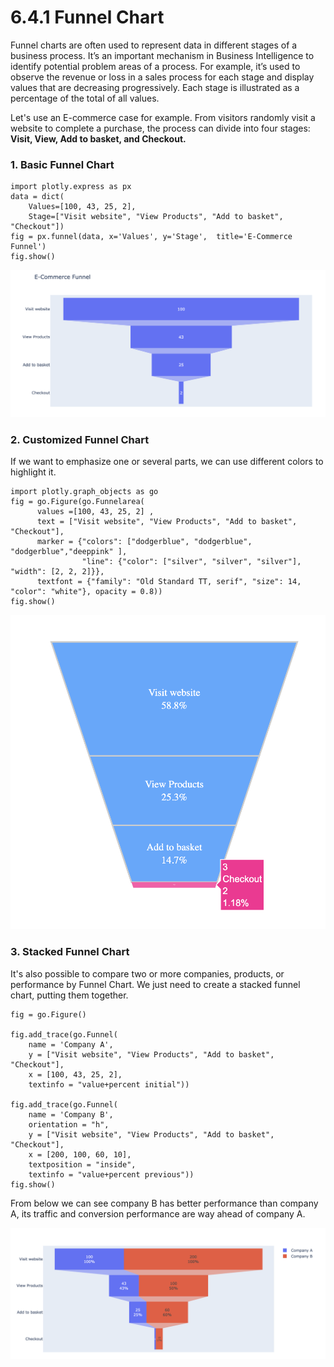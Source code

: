 # 6.4.1 Funnel Chart

Funnel charts are often used to represent data in different stages of a business process. It’s an important mechanism in Business Intelligence to identify potential problem areas of a process. For example, it’s used to observe the revenue or loss in a sales process for each stage and display values that are decreasing progressively. Each stage is illustrated as a percentage of the total of all values.

Let's use an E-commerce case for example. From visitors randomly visit a website to complete a purchase, the process can divide into four stages: **Visit, View, Add to basket, and Checkout.** 

### 1. Basic Funnel Chart

```text
import plotly.express as px
data = dict(
    Values=[100, 43, 25, 2],
    Stage=["Visit website", "View Products", "Add to basket", "Checkout"])
fig = px.funnel(data, x='Values', y='Stage',  title='E-Commerce Funnel')
fig.show()
```

![Basic Funnel Chart](../../.gitbook/assets/screenshot-2020-07-25-at-20.42.05.png)

### 2. Customized Funnel Chart

If we want to emphasize one or several parts, we can use different colors to highlight it.

```text
import plotly.graph_objects as go
fig = go.Figure(go.Funnelarea(
      values =[100, 43, 25, 2] , 
      text = ["Visit website", "View Products", "Add to basket", "Checkout"],
      marker = {"colors": ["dodgerblue", "dodgerblue", "dodgerblue","deeppink" ],
                "line": {"color": ["silver", "silver", "silver"], "width": [2, 2, 2]}},
      textfont = {"family": "Old Standard TT, serif", "size": 14, "color": "white"}, opacity = 0.8))
fig.show()
```

![Customized Funnel Chart](../../.gitbook/assets/screenshot-2020-07-25-at-20.45.59.png)

### 3. Stacked Funnel Chart

It's also possible to compare two or more companies, products, or performance by Funnel Chart. We just need to create a stacked funnel chart, putting them together.

```text
fig = go.Figure()

fig.add_trace(go.Funnel(
    name = 'Company A',
    y = ["Visit website", "View Products", "Add to basket", "Checkout"],
    x = [100, 43, 25, 2],
    textinfo = "value+percent initial"))

fig.add_trace(go.Funnel(
    name = 'Company B',
    orientation = "h",
    y = ["Visit website", "View Products", "Add to basket", "Checkout"],
    x = [200, 100, 60, 10],
    textposition = "inside",
    textinfo = "value+percent previous"))
fig.show()
```

From below we can see company B has better performance than company A, its traffic and conversion performance are way ahead of company A.

![](../../.gitbook/assets/screenshot-2020-07-25-at-20.49.23.png)

